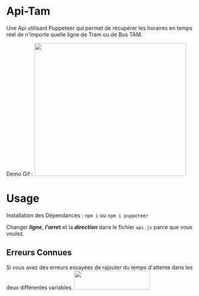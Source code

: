 # Api-Tam
Une Api utilisant Puppeteer qui permet de récupérer les horaires en temps réel de n'importe quelle ligne de Tram ou de Bus TAM.

Demo Gif :
<img src="https://im5.ezgif.com/tmp/ezgif-5-bd12364f93.gif" width="400" height="350" />

 # Usage #
 
 Installation des Dépendances : 
 ``npm i``
 ou
 ``npm i puppeteer``
 


 
 
 Changer ***ligne***, ***l'arre*t** et la ***direction*** dans le fichier ``api.js`` parce que vous voulez.
 
 ## Erreurs Connues ##
 
Si vous avez des erreurs essayées de rajouter du temps d'attente dans les deux différentes variables.
<img src="https://i.imgur.com/JnaV8yD.png" width="200" height="50" />

 
